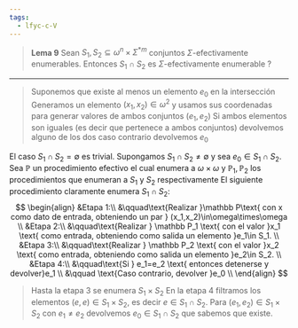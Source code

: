 ```yaml
---
tags:
  - lfyc-c-V
---
```

> **Lema 9** Sean $S_1,S_2\subseteq\omega^n\times\Sigma^{*m}$ conjuntos $\Sigma$-efectivamente enumerables. Entonces $S_1\cap S_2$ es $\Sigma$-efectivamente enumerable 
?

---
> Suponemos que existe al menos un elemento $e_0$ en la intersección
> Generamos un elemento $(x_1,x_2)\in\omega^2$ y usamos sus coordenadas para generar valores de ambos conjuntos $(e_1,e_2)$
> Si ambos elementos son iguales (es decir que pertenece a ambos conjuntos) devolvemos alguno de los dos
> caso contrario devolvemos $e_0$ 

El caso $S_1\cap S_2=\emptyset$ es trivial.
Supongamos $S_1\cap S_2\neq\emptyset$ y sea $e_0\in S_1\cap S_2$.
Sea $\mathbb P$ un procedimiento efectivo el cual enumera a $\omega\times\omega$ y $\mathbb P_1,\mathbb P_2$ los procedimientos que enumeran a $S_1$ y $S_2$ respectivamente
El siguiente procedimiento claramente enumera $S_1\cap S_2$:
$$
\begin{align}
&Etapa 1:\\
	&\qquad\text{Realizar }\mathbb P\text{ con x como dato de entrada, obteniendo un par } (x_1,x_2)\in\omega\times\omega
	\\
&Etapa 2:\\
	&\qquad\text{Realizar } \mathbb P_1 \text{ con el valor }x_1 \text{ como entrada, obteniendo como salida un elemento }e_1\in S_1.
	\\
&Etapa 3:\\
	&\qquad\text{Realizar } \mathbb P_2 \text{ con el valor }x_2 \text{ como entrada, obteniendo como salida un elemento }e_2\in S_2. \\
&Etapa 4:\\
	&\qquad\text{Si } e_1=e_2 \text{ entonces detenerse y devolver}e_1 \\
	&\qquad \text{Caso contrario, devolver }e_0
	\\
\end{align}
$$

> Hasta la etapa 3 se enumera $S_1\times S_2$ 
> En la etapa 4 filtramos los elementos $(e,e)\in S_1\times S_2$, es decir $e\in S_1\cap S_2$.
> Para $(e_1,e_2)\in S_1\times S_2$ con $e_1\neq e_2$ devolvemos $e_0\in S_1\cap S_2$ que sabemos que existe.
